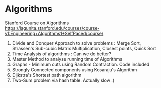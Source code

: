 # Algorithms
Stanford Course on Algorithms
https://lagunita.stanford.edu/courses/course-v1:Engineering+Algorithms1+SelfPaced/course/

1. Divide and Conquer Approach to solve problems : Merge Sort, Strassen's Sub-cubic Matrix Multiplication, Closest points, Quick Sort
2. Time Analysis of algorithms : Can we do better?
3. Master Method to analyse running time of Algorithms
4. Graphs - Minimum cuts using Random Contraction. Code included
5. Strongly Connected components using Kosaraju's Algorithm
6. Dijkstra's Shortest path algorithm
7. Two-Sum problem via hash table. Actually slow :(

